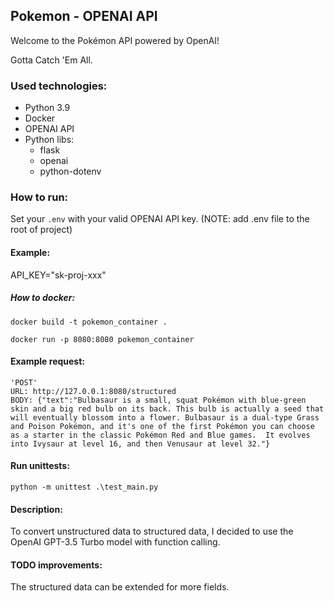 ## Pokemon - OPENAI API

Welcome to the Pokémon API powered by OpenAI!

Gotta Catch 'Em All.

### Used technologies:
* Python 3.9
* Docker
* OPENAI API
* Python libs:
  * flask
  * openai
  * python-dotenv

    
### How to run:
Set your `.env` with your valid OPENAI API key.
(NOTE: add .env file to the root of project)

#### Example:
API_KEY="sk-proj-xxx"

##### How to docker:
```
docker build -t pokemon_container .

docker run -p 8080:8080 pokemon_container
```

#### Example request:
```
'POST'
URL: http://127.0.0.1:8080/structured 
BODY: {"text":"Bulbasaur is a small, squat Pokémon with blue-green skin and a big red bulb on its back. This bulb is actually a seed that will eventually blossom into a flower. Bulbasaur is a dual-type Grass and Poison Pokémon, and it's one of the first Pokémon you can choose as a starter in the classic Pokémon Red and Blue games.  It evolves into Ivysaur at level 16, and then Venusaur at level 32."}
```

#### Run unittests:
```
python -m unittest .\test_main.py
```

#### Description:
To convert unstructured data to structured data, I decided to use the OpenAI GPT-3.5 Turbo model with function calling.

#### TODO improvements:
The structured data can be extended for more fields.